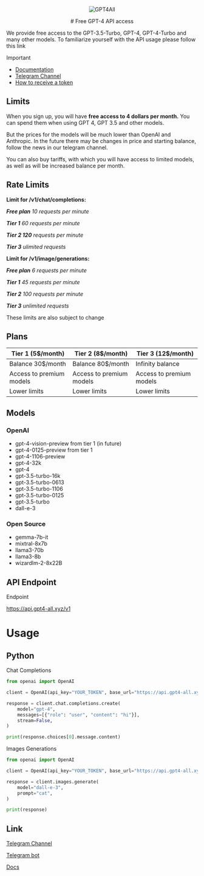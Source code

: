 <p align="center">
  <img src="https://readme-typing-svg.herokuapp.com?color=%2336BCF7&lines=GPT4ALL&font=Fira%20Code&center=true&width=380&height=50&duration=4000&pause=1000" alt="GPT4All">
</p>

<p align="center">
  # Free GPT-4 API access
</p>

We provide free access to the GPT-3.5-Turbo, GPT-4, GPT-4-Turbo and many other models.
To familiarize yourself with the API usage please follow this link

> [!IMPORTANT]
> - [Documentation](https://docs.gpt4-all.xyz)
> - [Telegram Channel](https://t.me/gpt4alltg)
> - [How to receive a token](https://docs.gpt4-all.xyz/main/receiving-a-api-token)

## Limits

When you sign up, you will have **free access to 4 dollars per month.** You can spend them when using GPT 4, GPT 3.5 and other models. 

But the prices for the models will be much lower than OpenAI and Anthropic. In the future there may be changes in price and starting balance, follow the news in our telegram channel. 

You can also buy tariffs, with which you will have access to limited models, as well as will be increased balance per month.

## Rate Limits
**Limit for /v1/chat/completions:**

***Free plan** 10 requests per minute* 

***Tier 1** 60 requests per minute* 

***Tier 2 120** requests per minute*

***Tier 3** ulimited requests*


**Limit for /v1/image/generations:**

***Free plan** 6 requests per minute* 

***Tier 1** 45 requests per minute*

***Tier 2** 100 requests per minute*

***Tier 3** unlimited requests*

These limits are also subject to change

## Plans
|**Tier 1 (5$/month)**|**Tier 2 (8$/month)**|**Tier 3 (12$/month)**|
|-----------------|------------------|------------------|
|Balance 30$/month|Balance 80$/month |Infinity balance|
|Access to premium models|Access to premium models|Access to premium models|Unlimited requests
|Lower limits|Lower limits|Lower limits|Access to premium models

## Models
### OpenAI
- gpt-4-vision-preview from tier 1 (in future)
- gpt-4-0125-preview from tier 1
- gpt-4-1106-preview
- gpt-4-32k
- gpt-4
- gpt-3.5-turbo-16k
- gpt-3.5-turbo-0613
- gpt-3.5-turbo-1106
- gpt-3.5-turbo-0125
- gpt-3.5-turbo
- dall-e-3

### Open Source
- gemma-7b-it
- mixtral-8x7b
- llama3-70b
- llama3-8b
- wizardlm-2-8x22B

## API Endpoint
Endpoint

https://api.gpt4-all.xyz/v1

# Usage
## Python

Chat Completions
``` Python
from openai import OpenAI

client = OpenAI(api_key="YOUR_TOKEN", base_url="https://api.gpt4-all.xyz/v1")

response = client.chat.completions.create(
    model="gpt-4",
    messages=[{"role": "user", "content": "hi"}],
    stream=False,
)

print(response.choices[0].message.content)
```

Images Generations
``` Python
from openai import OpenAI

client = OpenAI(api_key="YOUR_TOKEN", base_url="https://api.gpt4-all.xyz/v1")

response = client.images.generate(
    model="dall-e-3",
    prompt="cat",
)

print(response)
```

## Link
[Telegram Channel](https://t.me/gpt4alltg)

[Telegram bot](https://t.me/gpt4all_robot)

[Docs](https://docs.gpt4all.pp.ua)
